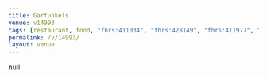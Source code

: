 ```yaml
---
title: Garfunkels
venue: v14993
tags: [restaurant, food, "fhrs:411034", "fhrs:428149", "fhrs:411977", "fhrs:295126"]
permalink: /v/14993/
layout: venue
---
```

null